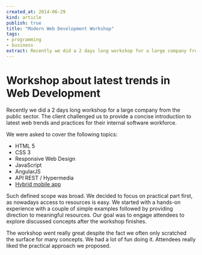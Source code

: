 ```yaml
---
created_at: 2014-06-29
kind: article
publish: true
title: "Modern Web Development Workshop"
tags:
- programming
- business
extract: Recently we did a 2 days long workshop for a large company from the public sector. The client challenged us to provide a concise introduction to latest web trends and practices for their internal software workforce.
---
```


# Workshop about latest trends in Web Development

Recently we did a 2 days long workshop for a large company from the public sector. The client challenged us to provide a concise introduction to latest web trends and practices for their internal software workforce.

We were asked to cover the following topics:

* HTML 5
* CSS 3
* Responsive Web Design
* JavaScript
* AngularJS
* API REST / Hypermedia
* [Hybrid mobile app][1]

Such defined scope was broad. We decided to focus on practical part first, as nowadays access to resources is easy. We started with a hands-on experience with a couple of simple examples followed by providing direction to meaningful resources. Our goal was to engage attendees to explore discussed concepts after the workshop finishes.

The workshop went really great despite the fact we often only scratched the surface for many concepts. We had a lot of fun doing it. Attendees really liked the practical approach we proposed.


  [1]: http://tech.pro/blog/1355/when-to-go-native-mobile-web-or-cross-platformhybrid


